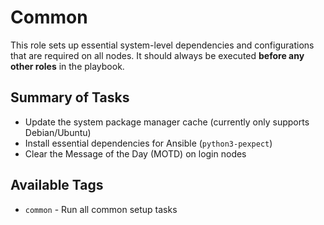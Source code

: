 # Common

This role sets up essential system-level dependencies and configurations that are required on all nodes.
It should always be executed **before any other roles** in the playbook.

## Summary of Tasks

- Update the system package manager cache (currently only supports Debian/Ubuntu)
- Install essential dependencies for Ansible (`python3-pexpect`)
- Clear the Message of the Day (MOTD) on login nodes

## Available Tags

- `common` - Run all common setup tasks
